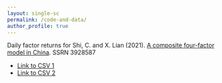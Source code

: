 ```yaml
---
layout: single-sc
permalink: /code-and-data/
author_profile: true
---
```


Daily factor returns for Shi, C. and X. Lian (2021). <a href="https://papers.ssrn.com/sol3/papers.cfm?abstract_id=3928587" target="_blank">A composite four-factor model in China</a>. SSRN 3928587
* [Link to CSV 1](/path/to/your/csv1.csv)
* [Link to CSV 2](/path/to/your/csv2.csv)
